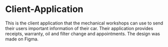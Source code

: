 # Client-Application
This is the client application that the mechanical workshops can use to send their users important information of their car.  Their application provides receipts, warranty, oil and filter change and appointments. The design was made on Figma.


